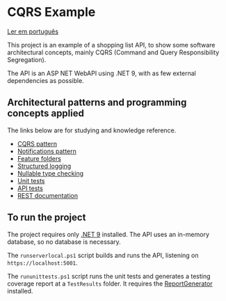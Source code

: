# CQRS Example

[Ler em português](README_pt.md)

This project is an example of a shopping list API, to show some software architectural concepts, mainly CQRS (Command and Query Responsibility Segregation).

The API is an ASP NET WebAPI using .NET 9, with as few external dependencies as possible.

## Architectural patterns and programming concepts applied

The links below are for studying and knowledge reference.

* [CQRS pattern](https://docs.microsoft.com/en-us/azure/architecture/patterns/cqrs)
* [Notifications pattern](https://martinfowler.com/articles/replaceThrowWithNotification.html)
* [Feature folders](http://www.kamilgrzybek.com/design/feature-folders/)
* [Structured logging](https://messagetemplates.org/)
* [Nullable type checking](https://docs.microsoft.com/en-us/dotnet/csharp/nullable-references)
* [Unit tests](https://softwaretestingfundamentals.com/unit-testing/)
* [API tests](https://pororoca.io/docs/automated-tests)
* [REST documentation](https://guides.scalar.com/scalar/scalar-api-references/net-integration)

## To run the project

The project requires only [.NET 9](https://dotnet.microsoft.com/) installed. The API uses an in-memory database, so no database is necessary.

The `runserverlocal.ps1` script builds and runs the API, listening on `https://localhost:5001`.

The `rununittests.ps1` script runs the unit tests and generates a testing coverage report at a `TestResults` folder. It requires the [ReportGenerator](https://github.com/danielpalme/ReportGenerator) installed.